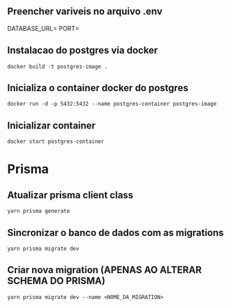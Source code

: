 ## Preencher variveis no arquivo .env

DATABASE_URL=
PORT=

## Instalacao do postgres via docker

`docker build -t postgres-image .`

## Inicializa o container docker do postgres

`docker run -d -p 5432:5432 --name postgres-container postgres-image`

## Inicializar container

`docker start postgres-container`

# Prisma

## Atualizar prisma client class

`yarn prisma generate`

## Sincronizar o banco de dados com as migrations

`yarn prisma migrate dev`

## Criar nova migration (APENAS AO ALTERAR SCHEMA DO PRISMA)

`yarn prisma migrate dev --name <NOME_DA_MIGRATION>`
